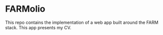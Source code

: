 # FARMolio
This repo contains the implementation of a web app built around the FARM stack. This app presents my CV.
